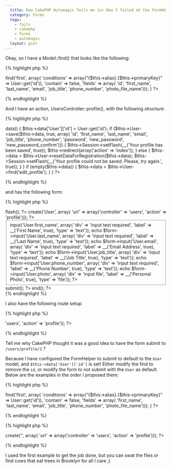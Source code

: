```yaml
---
  title: How CakePHP Automagic fails me (or How I failed at the FormHelper)
  category: Forms
  tags:
    - fails
    - cakephp
    - forms
    - automagic
  layout: post
---
```


Okay, so I have a Model::find() that looks like the following:

{% highlight php %}
<?php
	function __findEditProfile(){
		return $this->find('first', array(
			'conditions' => array("{$this->alias}.{$this->primaryKey}" => User::get('id')),
			'contain' => false,
			'fields' => array(
				'id', 'first_name', 'last_name', 'email', 
				'job_title', 'phone_number', 'photo_file_name')));
	}
?>
{% endhighlight %}

And I have an action, UsersController::profile(), with the following structure:

{% highlight php %}
<?php
	function profile() {
		if (!empty($this->data)) {
			$this->data['User']['id'] = User::get('id');
			if ($this->User->save($this->data, true, array(
					'id', 'first_name', 'last_name', 'email', 'job_title', 'phone_number',
					'password', 'new_password', 'new_password_confirm'))) {
				$this->Session->setFlash(__('Your profile has been saved', true));
				$this->redirect(array('action' => 'index'));
			} else {
				$this->data = $this->User->resetDataForRegistration($this->data);
				$this->Session->setFlash(__('Your profile could not be saved. Please, try again.', true));
			}
		}
		if (empty($this->data)) {
			$this->data = $this->User->find('edit_profile');
		}
	}
?>
{% endhighlight %}

and has the following form:

{% highlight php %}
<div>
	<?php $session->flash(); ?>
	<?php echo $form->create('User', array(
					'url' => array('controller' => 'users', 'action' => 'profile'))); ?>
		<fieldset>
			<legend><?php echo __('Edit Profile', true); ?></legend>
			<?php
				echo $form->input('User.first_name', array(
					'div' => 'input text required',
					'label' => __('First Name', true),
					'type' => 'text'));
				echo $form->input('User.last_name', array(
					'div' => 'input text required',
					'label' => __('Last Name', true),
					'type' => 'text'));
				echo $form->input('User.email', array(
					'div' => 'input text required',
					'label' => __('Email Address', true),
					'type' => 'text'));
				echo $form->input('User.job_title', array(
					'div' => 'input text required',
					'label' => __('Job Title', true),
					'type' => 'text'));
				echo $form->input('User.phone_number', array(
					'div' => 'input text required',
					'label' => __('Phone Number', true),
					'type' => 'text'));
				echo $form->input('User.photo', array(
					'div' => 'input file',
					'label' => __('Personal Photo', true),
					'type' => 'file'));
			?>
		</fieldset>
	<?php echo $form->submit(); ?>
	<?php echo $form->end(); ?>
</div>
{% endhighlight %}

I also have the following route setup

{% highlight php %}
<?php
	Router::connect('/profile', array('controller' => 'users', 'action' => 'profile'));
?>
{% endhighlight %}

Tell me why CakePHP thought it was a good idea to have the form submit to `/users/profile/1` ?

Because I have configured the FormHelper to submit to default to the `User` model, and `$this->data['User']['id']` is set! Either modify the find to remove the `id`, or modify the form to not submit with the `User` as default. Below are the examples in the order I proposed them:

{% highlight php %}
<?php
	function __findEditProfile(){
		return $this->find('first', array(
			'conditions' => array("{$this->alias}.{$this->primaryKey}" => User::get('id')),
			'contain' => false,
			'fields' => array(
				'first_name', 'last_name', 'email', 
				'job_title', 'phone_number', 'photo_file_name')));
	}
?>
{% endhighlight %}

{% highlight php %}
<?php echo $form->create('', array(
				'url' => array('controller' => 'users', 'action' => 'profile'))); ?>
{% endhighlight %}

I used the first example to get the job done, but you can swat the flies or find cows that eat trees in Brooklyn for all I care ;)